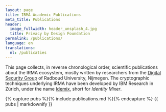 ```yaml
---
layout: page
title: IRMA Academic Publications
meta_title: Publications
header:
  image_fullwidth: header_unsplash_4.jpg
  title: Privacy by Design Foundation
permalink: /publications/
language: en
translations:
  nl: /publicaties
---
```


This page collects, in reverse chronological order, scientific
publications about the IRMA ecosystem, mostly written by researchers
from the [Digital Security Group](http://www.ru.nl/ds/) of Radboud
University, Nijmegen. The cryptographic techniques underlying IRMA
have been developed by IBM Research in Zürich, under the name
[Idemix](https://idemix.wordpress.com/), short for *Identity Mixer*.

{% capture pubs %}{% include publications.md %}{% endcapture %}
{{ pubs | markdownify }}
